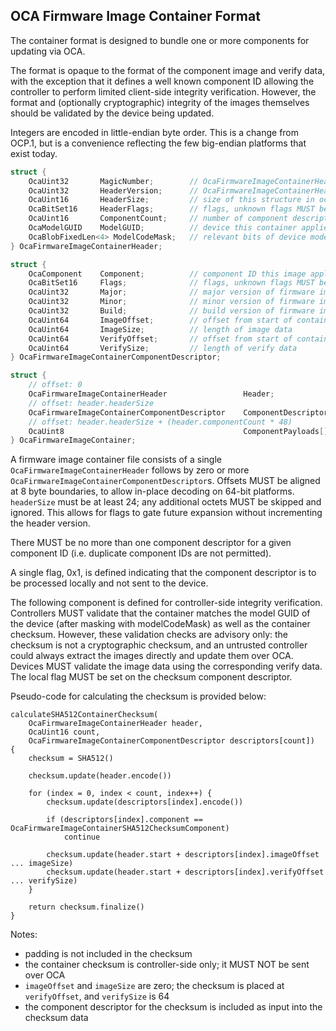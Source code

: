 ## OCA Firmware Image Container Format

The container format is designed to bundle one or more components for updating via OCA.

The format is opaque to the format of the component image and verify data, with the exception that it defines a well known component ID allowing the controller to perform limited client-side integrity verification. However, the format and (optionally cryptographic) integrity of the images themselves should be validated by the device being updated.

Integers are encoded in little-endian byte order. This is a change from OCP.1, but is a convenience reflecting the few big-endian platforms that exist today.

```c
struct {
    OcaUint32       MagicNumber;        // OcaFirmwareImageContainerHeaderMagicNumber = 0xCFF1_A00C
    OcaUint32       HeaderVersion;      // OcaFirmwareImageContainerHeaderVersion1 = 1
    OcaUint16       HeaderSize;         // size of this structure in octets, 24
    OcaBitSet16     HeaderFlags;        // flags, unknown flags MUST be ignored
    OcaUint16       ComponentCount;     // number of component descriptors
    OcaModelGUID    ModelGUID;          // device this container applies to
    OcaBlobFixedLen<4> ModelCodeMask;   // relevant bits of device modelGUID.modelCode to check
} OcaFirmwareImageContainerHeader;

struct {
    OcaComponent    Component;          // component ID this image applies to
    OcaBitSet16     Flags;              // flags, unknown flags MUST be ignored
    OcaUint32       Major;              // major version of firmware image
    OcaUint32       Minor;              // minor version of firmware image
    OcaUint32       Build;              // build version of firmware image
    OcaUint64       ImageOffset;        // offset from start of container to image data
    OcaUint64       ImageSize;          // length of image data
    OcaUint64       VerifyOffset;       // offset from start of container to verify data
    OcaUint64       VerifySize;         // length of verify data
} OcaFirmwareImageContainerComponentDescriptor;

struct {
    // offset: 0
    OcaFirmwareImageContainerHeader                 Header;
    // offset: header.headerSize
    OcaFirmwareImageContainerComponentDescriptor    ComponentDescriptors[header.componentCount];
    // offset: header.headerSize + (header.componentCount * 48)
    OcaUint8                                        ComponentPayloads[];
} OcaFirmwareImageContainer;
```

A firmware image container file consists of a single `OcaFirmwareImageContainerHeader` follows by zero or more `OcaFirmwareImageContainerComponentDescriptor`s. Offsets MUST be aligned at 8 byte boundaries, to allow in-place decoding on 64-bit platforms. `headerSize` must be at least 24; any additional octets MUST be skipped and ignored. This allows for flags to gate future expansion without incrementing the header version.

There MUST be no more than one component descriptor for a given component ID (i.e. duplicate component IDs are not permitted).

A single flag, 0x1, is defined indicating that the component descriptor is to be processed locally and not sent to the device.

The following component is defined for controller-side integrity verification. Controllers MUST validate that the container matches the model GUID of the device (after masking with modelCodeMask) as well as the container checksum. However, these validation checks are advisory only: the checksum is not a cryptographic checksum, and an untrusted controller could always extract the images directly and update them over OCA. Devices MUST validate the image data using the corresponding verify data. The local flag MUST be set on the checksum component descriptor.

Pseudo-code for calculating the checksum is provided below:

```
calculateSHA512ContainerChecksum(
    OcaFirmwareImageContainerHeader header,
    OcaUint16 count,
    OcaFirmwareImageContainerComponentDescriptor descriptors[count])
{
    checksum = SHA512()

    checksum.update(header.encode())

    for (index = 0, index < count, index++) {
        checksum.update(descriptors[index].encode())

        if (descriptors[index].component == OcaFirmwareImageContainerSHA512ChecksumComponent)
            continue

        checksum.update(header.start + descriptors[index].imageOffset ... imageSize)
        checksum.update(header.start + descriptors[index].verifyOffset ... verifySize)
    }

    return checksum.finalize()
}
```

Notes:

* padding is not included in the checksum
* the container checksum is controller-side only; it MUST NOT be sent over OCA
* `imageOffset` and `imageSize` are zero; the checksum is placed at `verifyOffset`, and `verifySize` is 64
* the component descriptor for the checksum is included as input into the checksum data
